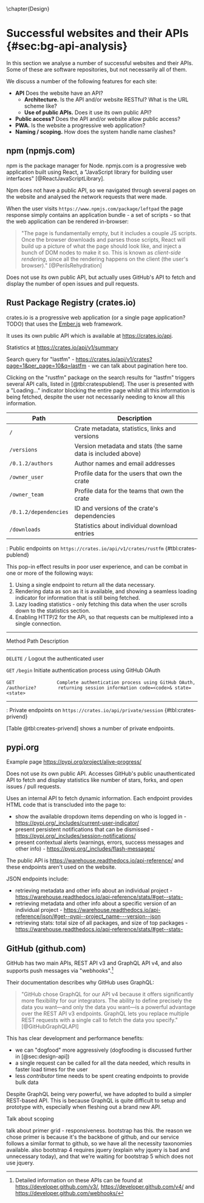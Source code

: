 \chapter{Design}

# Successful websites and their APIs {#sec:bg-api-analysis}

In this section we analyse a number of successful websites and their APIs. Some of these are software repositories, but not necessarily all of them.

We discuss a number of the following features for each site:

- **API** Does the website have an API?
    - **Architecture.** Is the API and/or website RESTful? What is the URL scheme like?
    - **Use of public APIs.** Does it use its own public API?
- **Public access?** Does the API and/or website allow public access?
- **PWA.** Is the website a progressive web application?
- **Naming / scoping.** How does the system handle name clashes?

## npm (npmjs.com)

npm is the package manager for Node. npmjs.com is a progressive web application built using React, a "JavaScript library for building user interfaces" [@ReactJavaScriptLibrary].

Npm does not have a public API, so we navigated through several pages on the website and analysed the network requests that were made.

When the user visits `https://www.npmjs.com/package/leftpad` the page response simply contains an application bundle - a set of scripts - so that the web application can be rendered in-browser:

> "The page is fundamentally empty, but it includes a couple JS scripts. Once the browser downloads and parses those scripts, React will build up a picture of what the page should look like, and inject a bunch of DOM nodes to make it so. This is known as _client-side rendering_, since all the rendering happens on the client (the user's browser)." [@PerilsRehydration]

Does not use its own public API, but actually uses GitHub's API to fetch and display the number of open issues and pull requests.

## Rust Package Registry (crates.io)

crates.io is a progressive web application (or a single page application? TODO) that uses the [Ember.js](https://emberjs.com/) web framework.

It uses its own public API which is available at https://crates.io/api.

Statistics at https://crates.io/api/v1/summary

Search query for "lastfm" - https://crates.io/api/v1/crates?page=1&per_page=10&q=lastfm - we can talk about pagination here too.

Clicking on the "rustfm" package on the search results for "lastfm" triggers several API calls, listed in [@tbl:cratespublend]. The user is presented with a "Loading..." indicator blocking the entire page whilst all this information is being fetched, despite the user not necessarily needing to know all this information.

| Path | Description |
|-----|-----------|
| `/` | Crate metadata, statistics, links and versions |
| `/versions` | Version metadata and stats (the same data is included above) |
| `/0.1.2/authors` | Author names and email addresses |
| `/owner_user` | Profile data for the users that own the crate |
| `/owner_team` | Profile data for the teams that own the crate |
| `/0.1.2/dependencies` | ID and versions of the crate's dependencies |
| `/downloads` | Statistics about individual download entries |

: Public endpoints on `https://crates.io/api/v1/crates/rustfm` {#tbl:crates-publend}

This pop-in effect results in poor user experience, and can be combat in one or more of the following ways:

1. Using a single endpoint to return all the data necessary.
2. Rendering data as son as it is available, and showing a seamless loading indicator for information that is still being fetched.
3. Lazy loading statistics - only fetching this data when the user scrolls down to the statistics section.
4. Enabling HTTP/2 for the APi, so that requests can be multiplexed into a single connection.

---------------------------------------------------------------------------
Method   Path               Description
-------- ------------------ -----------------------------------------------
`DELETE` `/`                Logout the authenticated user

`GET`    `/begin`           Initiate authentication process using GitHub OAuth

`GET`    ```                Complete authentication process using GitHub OAuth,
         /authorize?        returning session information
            code=<code>&
            state=<state>
         ```

---------------------------------------------------------------------------

: Private endpoints on `https://crates.io/api/private/session` {#tbl:crates-privend}

[Table @tbl:creates-privend] shows a number of private endpoints.

## pypi.org

Example page https://pypi.org/project/alive-progress/

Does not use its own public API. Accesses GitHub's public unauthenticated API to fetch and display statistics like number of stars, forks, and open issues / pull requests.

Uses an internal API to fetch dynamic information. Each endpoint provides HTML code that is transcluded into the page to:

- show the available dropdown items depending on who is logged in - https://pypi.org/_includes/current-user-indicator/
- present persistent notifications that can be dismissed - https://pypi.org/_includes/session-notifications/
- present contextual alerts (warnings, errors, success messages and other info) - https://pypi.org/_includes/flash-messages/

The public API is https://warehouse.readthedocs.io/api-reference/ and these endpoints aren't used on the website.

JSON endpoints include:

- retrieving metadata and other info about an individual project - https://warehouse.readthedocs.io/api-reference/stats/#get--stats-
- retrieving metadata and other info about a specific version of an individual project - https://warehouse.readthedocs.io/api-reference/json/#get--pypi--project_name---version--json
- retrieving stats: total size of all packages, and size of top packages - https://warehouse.readthedocs.io/api-reference/stats/#get--stats-


## GitHub (github.com)

GitHub has two main APIs, REST API v3 and GraphQL API v4, and also supports push messages via "webhooks".[^GitHubAPILinks]

Their documentation describes why GitHub uses GraphQL:

> "GitHub chose GraphQL for our API v4 because it offers significantly more flexibility for our integrators. The ability to define precisely the data you want—and only the data you want—is a powerful advantage over the REST API v3 endpoints. GraphQL lets you replace multiple REST requests with a single call to fetch the data you specify." [@GitHubGraphQLAPI]

[^GitHubAPILinks]: Detailed information on these APIs can be found at https://developer.github.com/v3/, https://developer.github.com/v4/ and https://developer.github.com/webhooks/

This has clear development and performance benefits:

- we can "dogfood" more aggressively (dogfooding is discussed further in [@sec:design-api])
- a single request can be called for all the data needed, which results in faster load times for the user
- less _contributor_ time needs to be spent creating endpoints to provide bulk data

Despite GraphQL being very powerful, we have adopted to build a simpler REST-based API. This is because GraphQL is quite difficult to setup and prototype with, especially when fleshing out a brand new API.

Talk about scoping

talk about primer grid - responsiveness. bootstrap has this. the reason we chose primer is because it's the backbone of github, and our service follows a similar format to github, so we have all the necessity taxonomies available. also bootstrap 4 requires jquery (explain why jquery is bad and unnecessary today), and that we're waiting for bootstrap 5 which does not use jquery.

